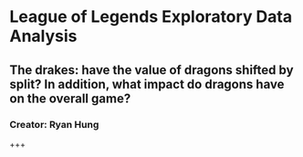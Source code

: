 # League of Legends Exploratory Data Analysis
## The drakes: have the value of dragons shifted by split? In addition, what impact do dragons have on the overall game?
### Creator: Ryan Hung
+++